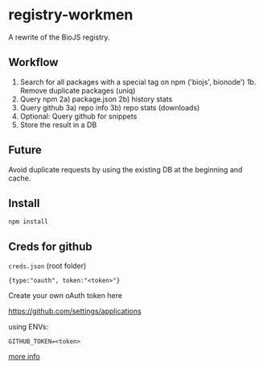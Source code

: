 registry-workmen
================

A rewrite of the BioJS registry.

Workflow
---------

1. Search for all packages with a special tag on npm ('biojs', bionode')
1b. Remove duplicate packages (uniq)
2. Query npm
2a) package.json
2b) history stats
3. Query github
3a) repo info
3b) repo stats (downloads)
4.  Optional: Query github for snippets
5. Store the result in a DB


Future
-------

Avoid duplicate requests by using the existing DB at the beginning and cache.

Install
-------

```
npm install
```

Creds for github
------


`creds.json` (root folder)

```
{type:"oauth", token:"<token>"}
```

Create your own oAuth token here

https://github.com/settings/applications

using ENVs:

```
GITHUB_TOKEN=<token>
```

[more info](https://www.npmjs.org/package/github)

